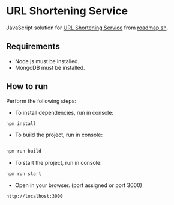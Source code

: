 # URL Shortening Service

JavaScript solution for [URL Shortening Service](https://roadmap.sh/projects/url-shortening-service) from [roadmap.sh](https://roadmap.sh/).

## Requirements

- Node.js must be installed.
- MongoDB must be installed.

## How to run

Perform the following steps:

- To install dependencies, run in console:

```bash
npm install
```

- To build the project, run in console:

```bash

npm run build
```

- To start the project, run in console:

```bash
npm run start
```

- Open in your browser. (port assigned or port 3000)

```bash
http://localhost:3000
```
